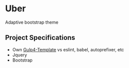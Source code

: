 # Uber

Adaptive bootstrap theme

## Project Specifications

- Own [Gulp4-Template](https://github.com/dotio/Gulp-4-HTML-Template) vs eslint, babel, autoprefixer, etc
- Jquery
- Bootstrap
